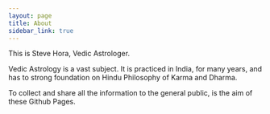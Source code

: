 ```yaml
---
layout: page
title: About
sidebar_link: true
---
```


This is Steve Hora, Vedic Astrologer.  

Vedic Astrology is a vast subject. It is practiced in India, for many years, and has to strong foundation
on Hindu Philosophy of Karma and Dharma.  

To collect and share all the information to the general public, is the aim of these Github Pages.  
